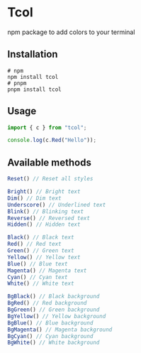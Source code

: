 # Tcol
npm package to add colors to your terminal

## Installation
```shell
# npm
npm install tcol
# pnpm
pnpm install tcol
```

## Usage
```javascript
import { c } from "tcol";

console.log(c.Red("Hello"));
```

## Available methods

```javascript
Reset() // Reset all styles

Bright() // Bright text
Dim() // Dim text
Underscore() // Underlined text
Blink() // Blinking text
Reverse() // Reversed text
Hidden() // Hidden text     

Black() // Black text
Red() // Red text
Green() // Green text
Yellow() // Yellow text
Blue() // Blue text
Magenta() // Magenta text
Cyan() // Cyan text
White() // White text      

BgBlack() // Black background
BgRed() // Red background
BgGreen() // Green background
BgYellow() // Yellow background
BgBlue() // Blue background
BgMagenta() // Magenta background
BgCyan() // Cyan background
BgWhite() // White background
```
